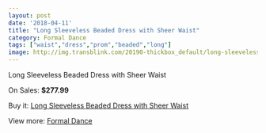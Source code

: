 ```yaml
---
layout: post
date: '2018-04-11'
title: "Long Sleeveless Beaded Dress with Sheer Waist"
category: Formal Dance
tags: ["waist","dress","prom","beaded","long"]
image: http://img.transblink.com/20190-thickbox_default/long-sleeveless-beaded-dress-with-sheer-waist.jpg
---
```

Long Sleeveless Beaded Dress with Sheer Waist

On Sales: **$277.99**
<a href="https://www.transblink.com/en/formal-dance/6365-long-sleeveless-beaded-dress-with-sheer-waist.html"><amp-img layout="responsive" width="600" height="600" src="//img.transblink.com/20190-thickbox_default/long-sleeveless-beaded-dress-with-sheer-waist.jpg" alt="Long Sleeveless Beaded Dress with Sheer Waist 0" /></a>
<a href="https://www.transblink.com/en/formal-dance/6365-long-sleeveless-beaded-dress-with-sheer-waist.html"><amp-img layout="responsive" width="600" height="600" src="//img.transblink.com/20191-thickbox_default/long-sleeveless-beaded-dress-with-sheer-waist.jpg" alt="Long Sleeveless Beaded Dress with Sheer Waist 1" /></a>

Buy it: [Long Sleeveless Beaded Dress with Sheer Waist](https://www.transblink.com/en/formal-dance/6365-long-sleeveless-beaded-dress-with-sheer-waist.html "Long Sleeveless Beaded Dress with Sheer Waist")

View more: [Formal Dance](https://www.transblink.com/en/6-formal-dance "Formal Dance")